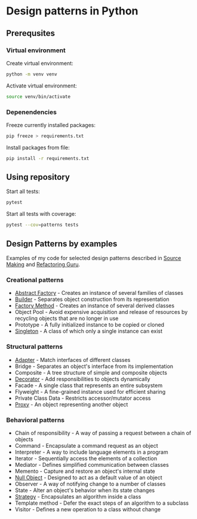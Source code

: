 # Design patterns in Python

## Prerequsites

### Virtual environment

Create virtual environment:
```bash
python -m venv venv
```

Activate virtual environment:
```bash
source venv/bin/activate
```

### Depenendencies

Freeze currently installed packages:
```bash
pip freeze > requirements.txt
```

Install packages from file:
```bash
pip install -r requirements.txt
```

## Using repository

Start all tests:
```bash
pytest
```

Start all tests with coverage:
```bash
pytest --cov=patterns tests
```

## Design Patterns by examples

Examples of my code for selected design patterns 
described in [Source Making](https://sourcemaking.com/design_patterns) 
and [Refactoring Guru](https://refactoring.guru/design-patterns).

### Creational patterns

- [Abstract Factory](patterns/creational_pattern_abstract_factory.py) - Creates an instance of several families of classes
- [Builder](patterns/creational_pattern_builder.py) - Separates object construction from its representation
- [Factory Method](patterns/creational_pattern_factory_method.py) - Creates an instance of several derived classes
- Object Pool - Avoid expensive acquisition and release of resources by recycling objects that are no longer in use
- Prototype - A fully initialized instance to be copied or cloned
- [Singleton](patterns/creational_pattern_singleton.py) - A class of which only a single instance can exist

### Structural patterns

- [Adapter](patterns/structural_pattern_adapter.py) - Match interfaces of different classes
- Bridge - Separates an object's interface from its implementation
- Composite - A tree structure of simple and composite objects
- [Decorator](patterns/structural_pattern_decorator.py) - Add responsibilities to objects dynamically
- Facade - A single class that represents an entire subsystem
- Flyweight - A fine-grained instance used for efficient sharing
- Private Class Data - Restricts accessor/mutator access
- [Proxy](patterns/structural_pattern_proxy.py) - An object representing another object

### Behavioral patterns

- Chain of responsibility - A way of passing a request between a chain of objects
- Command - Encapsulate a command request as an object
- Interpreter - A way to include language elements in a program
- Iterator - Sequentially access the elements of a collection
- Mediator - Defines simplified communication between classes
- Memento - Capture and restore an object's internal state
- [Null Object](patterns/behavioral_pattern_null_object.py) - Designed to act as a default value of an object
- Observer - A way of notifying change to a number of classes
- State - Alter an object's behavior when its state changes
- [Strategy](patterns/behavioral_pattern_strategy.py) - Encapsulates an algorithm inside a class
- Template method - Defer the exact steps of an algorithm to a subclass
- Visitor - Defines a new operation to a class without change